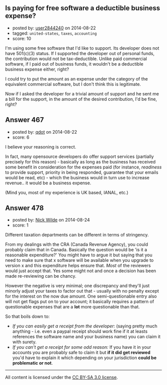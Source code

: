 ## Is paying for free software a deductible business expense?

- posted by: [user2844240](https://stackexchange.com/users/3388883/user2844240) on 2014-08-22
- tagged: `united-states`, `taxes`, `accounting`
- score: 10

I'm using some free software that I'd like to support.  Its developer does not have 501(c)(3) status.  If I supported the developer out of personal funds, the contribution would not be tax-deductible.  Unlike paid commercial software, if I paid out of business funds, it wouldn't be a deductible business expense either, right?

I could try to put the amount as an expense under the category of the equivalent commercial software, but I don't think this is legitimate.

Now if I asked the developer for a trivial amount of support and he sent me a bill for the support, in the amount of the desired contribution, I'd be fine, right?



## Answer 467

- posted by: [qdot](https://stackexchange.com/users/176688/qdot) on 2014-08-22
- score: 6

I believe your reasoning is correct. 

In fact, many opensource developers do offer support services (partially precisely for this reason) - basically as long as the business has received some benefit in consideration for the expenses paid (for instance, *readiness* to provide support, priority in being responded, guarantee that your emails would be read, etc) - which the business would in turn use to increase revenue.. it would be a business expense.

(Mind you, most of my experience is UK based, IANAL, etc.) 


## Answer 478

- posted by: [Nick Wilde](https://stackexchange.com/users/454046/nick-wilde) on 2014-08-24
- score: 1

Different taxation departments can be different in terms of stringency.

From my dealings with the CRA (Canada Revenue Agency), you could probably claim that in Canada. Basically the question would be 'is it a reasonable expenditure?' You might have to argue it but saying that you need to make sure that x software will be available when you upgrade to version x and this expenditure helps ensure that. *Most* of the reviewers would just accept that. Yes some might not and once a decision has been made re-reviewing can be chancy. 

However the negative is very minimal; one discrepancy and they'll just minorly adjust your taxes to factor out that - usually with no penalty except for the interest on the now due amount. One semi-questionable entry also will not get flags put on to your account; it basically requires a pattern of questionable expenses that are a **lot** more questionable than that.

So that boils down to:

- *If you can easily get a receipt from the developer:* (saying pretty much anything - i.e. even a paypal receipt should work fine if it at leasts references the software name and your business name) you can claim it with surety. 
- *If you can't get a receipt for some odd reason:* If you have it in your accounts you are probably safe to claim it but **if it did get reviewed** you'd have to explain it which depending on your jurisdiction **could be problematic or not**.



---

All content is licensed under the [CC BY-SA 3.0 license](https://creativecommons.org/licenses/by-sa/3.0/).
